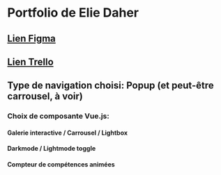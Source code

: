 # Portfolio de Elie Daher

## <a href="https://www.figma.com/design/OQ9SvdgWqbjqlpER9pjsbQ/Moodboard-Portfolio-Elie?node-id=0-1&t=rFyxBexCqzSsSP9g-1">Lien Figma</a> <br>
## <a href="https://trello.com/invite/b/68c1c963a28d135f1f36d32e/ATTI985fe1dd3f721162122389aabeb0125dB7617278/portfolio-elie-daher">Lien Trello</a> <br>
## Type de navigation choisi: Popup (et peut-être carrousel, à voir) <br>
### Choix de composante Vue.js: 
#### Galerie interactive / Carrousel / Lightbox 
#### Darkmode / Lightmode toggle
#### Compteur de compétences animées
